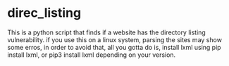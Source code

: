 # direc_listing
This is a python script that finds if a website has the directory listing vulnerability.
if you use this on a linux system, parsing the sites may show some erros, in order to avoid that, all you gotta do is, install lxml using
pip install lxml, or pip3 install lxml depending on your version.
